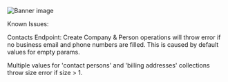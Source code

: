 ![Banner image](https://user-images.githubusercontent.com/10284570/173569848-c624317f-42b1-45a6-ab09-f0ea3c247648.png)

Known Issues:

Contacts Endpoint: 
Create Company & Person operations will throw error if no business email and phone numbers are filled. This is caused by default values for empty params.


Multiple values for 'contact persons' and 'billing addresses' collections throw size error if size > 1.

